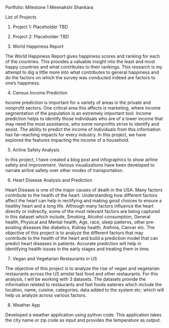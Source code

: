 Portfolio: Milestone 1
Meenakshi Shankara


List of Projects
1.	Project 1: Placeholder
TBD

2.	Project 2: Placeholder
TBD

3.	World Happiness Report 

The World Happiness Report gives happiness scores and ranking for each of the countries. This provides a valuable insight into the least and most happy countries and what contributes to their rankings. This research is my attempt to dig a little more into what contributes to general happiness and do the factors on which the survey was conducted indeed are factors to one’s happiness.

4.	Census Income Prediction 

Income prediction is important for a variety of areas in the private and nonprofit sectors. One critical area this affects is marketing, where income segmentation of the population is an extremely important tool. Income prediction helps to identify those individuals who are of a lower income that may need the most assistance, who some nonprofits strive to identify and assist. The ability to predict the income of individuals from this information has far-reaching impacts for every industry. In this project, we have explored the features impacting the income of a household.

5.	Airline Safety Analysis 

In this project, I have created a blog post and infographics to show airline safety and improvement. Various visualizations have been developed to narrate airline safety over other modes of transportation.

6.	Heart Disease Analysis and Prediction

Heart Disease is one of the major causes of death in the USA. Many factors contribute to the health of the heart. Understanding how different factors affect the heart can help in rectifying and making good choices to ensure a healthy heart and a long life. Although many factors influence the heart directly or indirectly, some of the most relevant factors are being captured in this dataset which include, Smoking, Alcohol consumption, General health, Physical and Mental health, Age, race, sleep patterns, other pre-existing diseases like diabetics, Kidney health, Asthma, Cancer etc. 
The objective of this project is to analyze the different factors that may contribute to the health of the heart and build a prediction model that can predict heart diseases in patients. Accurate prediction will help in identifying health issues in the early stages and treating them in time.

7.	Vegan and Vegetarian Restaurants in US 

The objective of this project is to analyze the rise of vegan and vegetarian restaurants across the US amidst fast food and other restaurants. For this analysis, I will be working with 3 datasets. The datasets provide the information related to restaurants and fast foods eateries which include the location, name, cuisine, categories, data added to the system etc. which will help us analyze across various factors.

8.	Weather App
   
Developed a weather application using python code. This application takes the city name or zip code as input and provides the temperature as output.




















